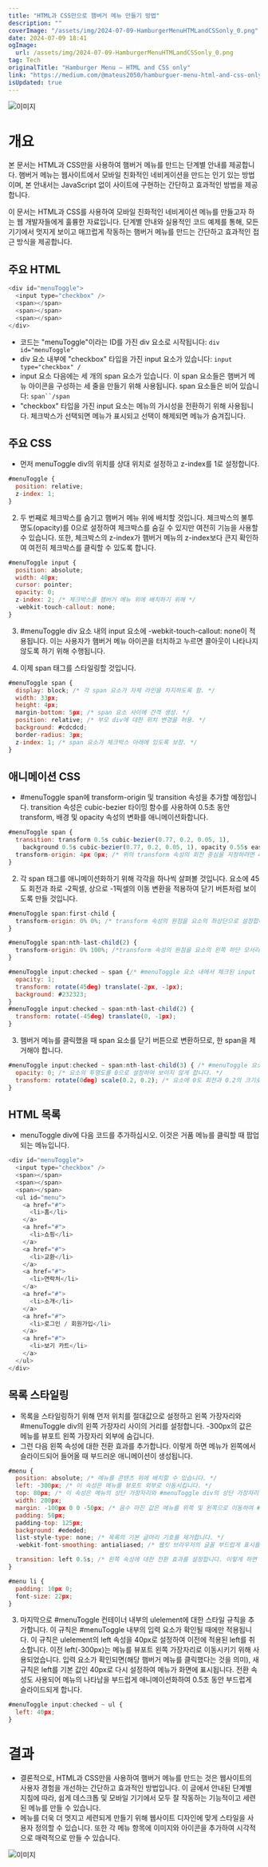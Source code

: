 ```yaml
---
title: "HTML과 CSS만으로 햄버거 메뉴 만들기 방법"
description: ""
coverImage: "/assets/img/2024-07-09-HamburgerMenuHTMLandCSSonly_0.png"
date: 2024-07-09 18:41
ogImage: 
  url: /assets/img/2024-07-09-HamburgerMenuHTMLandCSSonly_0.png
tag: Tech
originalTitle: "Hamburger Menu — HTML and CSS only"
link: "https://medium.com/@mateus2050/hamburguer-menu-html-and-css-only-c06364fa9bfd"
isUpdated: true
---
```




![이미지](/assets/img/2024-07-09-HamburgerMenuHTMLandCSSonly_0.png)

# 개요

본 문서는 HTML과 CSS만을 사용하여 햄버거 메뉴를 만드는 단계별 안내를 제공합니다. 햄버거 메뉴는 웹사이트에서 모바일 친화적인 네비게이션을 만드는 인기 있는 방법이며, 본 안내서는 JavaScript 없이 사이트에 구현하는 간단하고 효과적인 방법을 제공합니다.

이 문서는 HTML과 CSS를 사용하여 모바일 친화적인 네비게이션 메뉴를 만들고자 하는 웹 개발자들에게 훌륭한 자료입니다. 단계별 안내와 실용적인 코드 예제를 통해, 모든 기기에서 멋지게 보이고 매끄럽게 작동하는 햄버거 메뉴를 만드는 간단하고 효과적인 접근 방식을 제공합니다.

<div class="content-ad"></div>

## 주요 HTML

```js
<div id="menuToggle">
  <input type="checkbox" />
  <span></span>
  <span></span>
  <span></span>
</div>
```

- 코드는 "menuToggle"이라는 ID를 가진 div 요소로 시작됩니다: `div id="menuToggle"`
- div 요소 내부에 "checkbox" 타입을 가진 input 요소가 있습니다: `input type="checkbox" /`
- input 요소 다음에는 세 개의 span 요소가 있습니다. 이 span 요소들은 햄버거 메뉴 아이콘을 구성하는 세 줄을 만들기 위해 사용됩니다. span 요소들은 비어 있습니다: ` span``/span `
- "checkbox" 타입을 가진 input 요소는 메뉴의 가시성을 전환하기 위해 사용됩니다. 체크박스가 선택되면 메뉴가 표시되고 선택이 해제되면 메뉴가 숨겨집니다.

## 주요 CSS

<div class="content-ad"></div>

- 먼저 menuToggle div의 위치를 상대 위치로 설정하고 z-index를 1로 설정합니다.

```js
#menuToggle {
  position: relative;
  z-index: 1;
}
```

2. 두 번째로 체크박스를 숨기고 햄버거 메뉴 위에 배치할 것입니다. 체크박스의 불투명도(opacity)를 0으로 설정하여 체크박스를 숨길 수 있지만 여전히 기능을 사용할 수 있습니다. 또한, 체크박스의 z-index가 햄버거 메뉴의 z-index보다 큰지 확인하여 여전히 체크박스를 클릭할 수 있도록 합니다.

```js
#menuToggle input {
  position: absolute;
  width: 40px;
  cursor: pointer;
  opacity: 0;
  z-index: 2; /* 체크박스를 햄버거 메뉴 위에 배치하기 위해 */
  -webkit-touch-callout: none;
}
```

<div class="content-ad"></div>

3. #menuToggle div 요소 내의 input 요소에 -webkit-touch-callout: none이 적용됩니다. 이는 사용자가 햄버거 메뉴 아이콘을 터치하고 누르면 콜아웃이 나타나지 않도록 하기 위해 수행됩니다.

4. 이제 span 태그를 스타일링할 것입니다.

```js
#menuToggle span {
  display: block; /* 각 span 요소가 자체 라인을 차지하도록 함. */
  width: 33px;
  height: 4px;
  margin-bottom: 5px; /* span 요소 사이에 간격 생성. */
  position: relative; /* 부모 div에 대한 위치 변경을 허용. */
  background: #cdcdcd;
  border-radius: 3px;
  z-index: 1; /* span 요소가 체크박스 아래에 있도록 보장. */
}
```

## 애니메이션 CSS

<div class="content-ad"></div>

- #menuToggle span에 transform-origin 및 transition 속성을 추가할 예정입니다. transition 속성은 cubic-bezier 타이밍 함수를 사용하여 0.5초 동안 transform, 배경 및 opacity 속성의 변화를 애니메이션화합니다.

```js
#menuToggle span {
  transition: transform 0.5s cubic-bezier(0.77, 0.2, 0.05, 1),
    background 0.5s cubic-bezier(0.77, 0.2, 0.05, 1), opacity 0.55s ease;
  transform-origin: 4px 0px; /* 위의 transform 속성의 회전 중심을 지정하려면 4px 0px로 설정합니다. */
}
```

2. 각 span 태그를 애니메이션화하기 위해 각각을 하나씩 살펴볼 것입니다. 요소에 45도 회전과 좌로 -2픽셀, 상으로 -1픽셀의 이동 변환을 적용하여 닫기 버튼처럼 보이도록 만들 것입니다.

```js
#menuToggle span:first-child {
  transform-origin: 0% 0%; /* transform 속성의 원점을 요소의 좌상단으로 설정합니다. */
}
```

<div class="content-ad"></div>

```js
#menuToggle span:nth-last-child(2) {
  transform-origin: 0% 100%; /*transform 속성의 원점을 요소의 왼쪽 하단 모서리로 설정합니다.*/
}
```

```js
#menuToggle input:checked ~ span {/* #menuToggle 요소 내에서 체크된 input 요소 뒤에 오는 모든 span 요소를 선택합니다. */
  opacity: 1;
  transform: rotate(45deg) translate(-2px, -1px);
  background: #232323;
}
#menuToggle input:checked ~ span:nth-last-child(2) {
  transform: rotate(-45deg) translate(0, -1px);
}
```

3. 햄버거 메뉴를 클릭했을 때 span 요소를 닫기 버튼으로 변환하므로, 한 span을 제거해야 합니다.

```js
#menuToggle input:checked ~ span:nth-last-child(3) { /* #menuToggle 요소 내에서 체크된 input 요소 뒤에 오는 마지막 세 번째 span 요소를 선택합니다. */
  opacity: 0; /* 요소의 투명도를 0으로 설정하여 보이지 않게 합니다. */
  transform: rotate(0deg) scale(0.2, 0.2); /* 요소에 0도 회전과 0.2의 크기로 변환을 적용하여 매우 작고 보이지 않게 합니다. */
}
```

<div class="content-ad"></div>

## HTML 목록

- menuToggle div에 다음 코드를 추가하십시오. 이것은 거품 메뉴를 클릭할 때 팝업되는 메뉴입니다.

```js
<div id="menuToggle">
  <input type="checkbox" />
  <span></span>
  <span></span>
  <span></span>
  <ul id="menu">
    <a href="#">
      <li>홈</li>
    </a>
    <a href="#">
      <li>쇼핑</li>
    </a>
    <a href="#">
      <li>교환</li>
    </a>
    <a href="#">
      <li>연락처</li>
    </a>
    <a href="#">
      <li>소개</li>
    </a>
    <a href="#">
      <li>로그인 / 회원가입</li>
    </a>
    <a href="#">
      <li>보기 카트</li>
    </a>
  </ul>
</div>
```

## 목록 스타일링

<div class="content-ad"></div>

- 목록을 스타일링하기 위해 먼저 위치를 절대값으로 설정하고 왼쪽 가장자리와 #menuToggle div의 왼쪽 가장자리 사이의 거리를 설정합니다. -300px의 값은 메뉴를 뷰포트 왼쪽 가장자리 외부에 숨깁니다.
- 그런 다음 왼쪽 속성에 대한 전환 효과를 추가합니다. 이렇게 하면 메뉴가 왼쪽에서 슬라이드되어 들어올 때 부드러운 애니메이션이 생성됩니다.

```js
#menu {
  position: absolute; /* 메뉴를 콘텐츠 위에 배치할 수 있습니다. */
  left: -300px; /* 이 속성은 메뉴를 뷰포트 외부로 이동시킵니다. */
  top: 80px; /* 이 속성은 메뉴의 상단 가장자리와 #menuToggle div의 상단 가장자리 사이의 거리를 설정합니다. */
  width: 200px;
  margin: -100px 0 0 -50px; /* 음수 마진 값은 메뉴를 위쪽 및 왼쪽으로 이동하여 #menuToggle div 내에서 수직 및 수평 중앙에 배치하는 데 사용됩니다. */
  padding: 50px;
  padding-top: 125px;
  background: #ededed;
  list-style-type: none; /* 목록의 기본 글머리 기호를 제거합니다. */
  -webkit-font-smoothing: antialiased; /* 웹킷 브라우저의 글꼴 부드럽게 표시를 설정합니다. */

  transition: left 0.5s; /* 왼쪽 속성에 대한 전환 효과를 설정합니다. 이렇게 하면 메뉴가 왼쪽에서 슬라이드되어 나타날 때 부드러운 애니메이션이 생성됩니다. */
}

#menu li {
  padding: 10px 0;
  font-size: 22px;
}
```

3. 마지막으로 #menuToggle 컨테이너 내부의 ulelement에 대한 스타일 규칙을 추가합니다. 이 규칙은 #menuToggle 내부의 입력 요소가 확인될 때에만 적용됩니다. 이 규칙은 ulelement의 left 속성을 40px로 설정하여 이전에 적용된 left를 취소합니다. 이전 left(-300px)는 메뉴를 뷰포트 왼쪽 가장자리로 이동시키기 위해 사용되었습니다. 입력 요소가 확인되면(해당 햄버거 메뉴를 클릭했다는 것을 의미), 새 규칙은 left를 기본 값인 40px로 다시 설정하여 메뉴가 화면에 표시됩니다. 전환 속성도 사용되어 메뉴의 나타남을 부드럽게 애니메이션화하여 0.5초 동안 부드럽게 슬라이드되게 합니다.

```js
#menuToggle input:checked ~ ul {
  left: 40px;
}
```

<div class="content-ad"></div>

# 결과

- 결론적으로, HTML과 CSS만을 사용하여 햄버거 메뉴를 만드는 것은 웹사이트의 사용자 경험을 개선하는 간단하고 효과적인 방법입니다. 이 글에서 안내된 단계별 지침에 따라, 쉽게 데스크톱 및 모바일 기기에서 모두 잘 작동하는 기능적이고 세련된 메뉴를 만들 수 있습니다.
- 메뉴를 더욱 더 멋지고 세련되게 만들기 위해 웹사이트 디자인에 맞게 스타일을 사용자 정의할 수 있습니다. 또한 각 메뉴 항목에 이미지와 아이콘을 추가하여 시각적으로 매력적으로 만들 수 있습니다.

![이미지](/assets/img/2024-07-09-HamburgerMenuHTMLandCSSonly_1.png)
